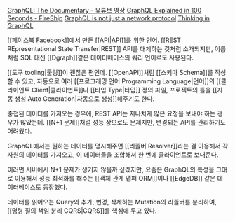 [GraphQL: The Documentary - 유튜브 영상](https://youtu.be/783ccP__No8)
[GraphQL Explained in 100 Seconds - FireShip](https://youtu.be/eIQh02xuVw4)
[GraphQL is not just a network protocol](https://blog.cometkim.kr/posts/graphql-is-not-just-a-network-protocol/)
[Thinking in GraphQL](https://blog.cometkim.kr/posts/thinking-in-graphql-ko/)

[[페이스북 Facebook]]에서 만든 [[API|API]]를 위한 언어. [[REST REpresentational State Transfer|REST]] API를 대체하는 것처럼 소개되지만, 이름처럼 SQL 대신 [[Dgraph]]같은 데이터베이스의 쿼리 언어로도 사용된다.

[[도구 tooling|툴링]]이 괜찮은 편인데. [[OpenAPI]]처럼 [[스키마 Schema]]를 작성할 수 있고, 자동으로 여러 [[프로그래밍 언어 Programming Language|언어]]의 [[클라이언트 Client|클라이언트]]나 [[타입 Type|타입]] 정의 파일, 프로젝트의 틀을 [[자동 생성 Auto Generation|자동으로 생성]]해주기도 한다.

중첩된 데이터를 가져오는 경우에, REST API는 지나치게 많은 요청을 보내야 하는 경우가 많았는데. [[N+1 문제]]처럼 성능 상으로도 문제지만, 변경되는 API를 관리하기도 어려웠다.

GraphQL에서는 원하는 데이터를 명시해주면 [[리졸버 Resolver]]라는 걸 이용해서 각 자원의 데이터를 가져오고, 이 데이터들을 조합해서 한 번에 클라이언트로 보내준다.

이러면 서버에서 N+1 문제가 생기지 않을까 싶겠지만, 요즘은 GraphQL의 특성을 그대로 이용해서 성능 최적화를 해주는 [[객체 관계 맵퍼 ORM]]이나 [[EdgeDB]] 같은 데이터베이스도 등장했다.

데이터를 읽어오는 Query와 추가, 변경, 삭제하는 Mutation의 리졸버를 분리하여, [[명령 질의 책임 분리 CQRS|CQRS]]를 핵심에 두고 있다.
